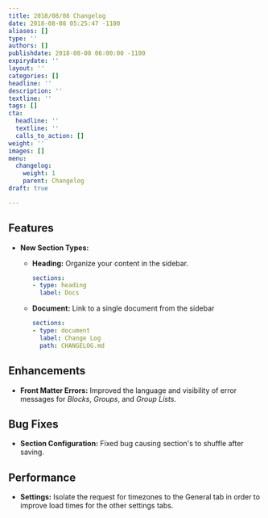 ```yaml
---
title: 2018/08/08 Changelog
date: 2018-08-08 05:25:47 -1100
aliases: []
type: ''
authors: []
publishdate: 2018-08-08 06:00:00 -1100
expirydate: ''
layout: ''
categories: []
headline: ''
description: ''
textline: ''
tags: []
cta:
  headline: ''
  textline: ''
  calls_to_action: []
weight: ''
images: []
menu:
  changelog:
    weight: 1
    parent: Changelog
draft: true

---
```

## Features

* **New Section Types:**
  * **Heading:** Organize your content in the sidebar. 

    ```yaml
    sections:
    - type: heading
      label: Docs
    ```
  * **Document:** Link to a single document from the sidebar

    ```yaml
    sections:
    - type: document
      label: Change Log
      path: CHANGELOG.md
    ```

## Enhancements

* **Front Matter Errors:** Improved the language and visibility of error messages for _Blocks_, _Groups_, and _Group Lists_.

## Bug Fixes

* **Section Configuration:** Fixed bug causing section's to shuffle after saving.

## Performance

* **Settings:** Isolate the request for timezones to the General tab in order to improve load times for the other settings tabs.